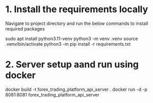 # 1. Install the requirements locally
Navigate to project directory and run the below commands to install required packages

sudo apt install python3.11-venv
python3 -m venv .venv
source .venv/bin/activate
python3 -m pip install -r requirements.txt

# 2. Server setup aand run using docker

docker build -t forex_trading_platform_api_server .
docker run -d -p 8081:8081 forex_trading_platform_api_server
